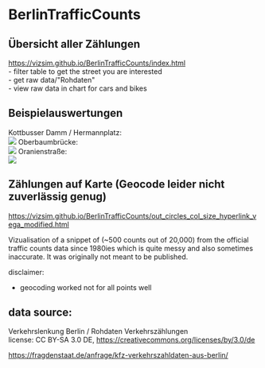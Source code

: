 # BerlinTrafficCounts

## Übersicht aller Zählungen 
https://vizsim.github.io/BerlinTrafficCounts/index.html  
	- filter table to get the street you are interested  
	- get raw data/"Rohdaten"  
	- view raw data in chart for cars and bikes  

	
## Beispielauswertungen

Kottbusser Damm / Hermannplatz:  
![](https://github.com/vizsim/auswertungen/Auswertung_kottbusserDamm.png?raw=true)
Oberbaumbrücke:  
![](https://github.com/vizsim/auswertungen/Auswertung_oberbaum.png?raw=true)
Oranienstraße:  
![](https://github.com/vizsim/auswertungen/Auswertung_oranienstrasse.png?raw=true)



## Zählungen auf Karte (Geocode leider nicht zuverlässig genug)
https://vizsim.github.io/BerlinTrafficCounts/out_circles_col_size_hyperlink_vega_modified.html  

Vizualisation of a snippet of (~500 counts out of 20,000) from the official traffic counts data since 1980ies which is quite messy and also sometimes inaccurate. It was originally not meant to be published.

disclaimer:
- geocoding worked not for all points well




## data source:
Verkehrslenkung Berlin / Rohdaten Verkehrszählungen  
license: CC BY-SA 3.0 DE, https://creativecommons.org/licenses/by/3.0/de  

https://fragdenstaat.de/anfrage/kfz-verkehrszahldaten-aus-berlin/

